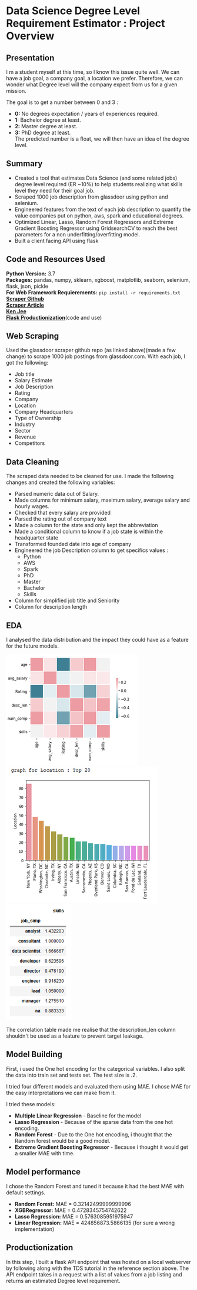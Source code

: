 # Data Science Degree Level Requirement Estimator : Project Overview

## Presentation

I m a student myself at this time, so I know this issue quite well. We can have a job goal, a company goal, a location we prefer. Therefore, we can wonder what Degree level will the company expect from us for a given mission.

The goal is to get a number between 0 and 3 :
* **0:** No degrees expectation / years of experiences required.
* **1:** Bachelor degree at least.
* **2:** Master degree at least.
* **3:** PhD degree at least.\
The predicted number is a float, we will then have an idea of the degree level.

## Summary

* Created a tool that estimates Data Science (and some related jobs) degree level required (ER ~10%) to help students realizing what skills level they need for their goal job.
* Scraped 1000 job description from glassdoor using python and selenium.
* Engineered features from the text of each job description to quantify the value companies put on python, aws, spark and educational degrees.
* Optimized Linear, Lasso, Random Forest Regressors and Extreme Gradient Boosting Regressor using GridsearchCV to reach the best parameters for a non underfitting/overfitting model.
* Built a client facing API using flask

## Code and Resources Used

**Python Version:** 3.7\
**Packages:** pandas, numpy, sklearn, xgboost, matplotlib, seaborn, selenium, flask, json, pickle\
**For Web Framework Requierements:** `pip install -r requirements.txt`\
[**Scraper Github**](https://github.com/arapfaik/scraping-glassdoor-selenium)\
[**Scraper Article**](https://towardsdatascience.com/selenium-tutorial-scraping-glassdoor-com-in-10-minutes-3d0915c6d905)\
[**Ken Jee**](https://www.youtube.com/channel/UCiT9RITQ9PW6BhXK0y2jaeg)\
[**Flask Productionization**](https://towardsdatascience.com/productionize-a-machine-learning-model-with-flask-and-heroku-8201260503d2)(code and use)

## Web Scraping

Used the glassdoor scraper github repo (as linked above)(made a few change) to scrape 1000 job postings from glassdoor.com. With each job, I got the following:

* Job title
* Salary Estimate
* Job Description
* Rating
* Company
* Location
* Company Headquarters
* Type of Ownership
* Industry
* Sector
* Revenue
* Competitors

## Data Cleaning

The scraped data needed to be cleaned for use. I made the following changes and created the following variables:

* Parsed numeric data out of Salary.
* Made columns for minimum salary, maximum salary, average salary and hourly wages.
* Checked that every salary are provided
* Parsed the rating out of company text
* Made a column for the state and only kept the abbreviation
* Made a conditional column to know if a job state is within the headquarter state
* Transformed founded date into age of company
* Engineered the job Description column to get specifics values :
  * Python
  * AWS
  * Spark
  * PhD
  * Master
  * Bachelor
  * Skills
* Column for simplified job title and Seniority
* Column for description length

## EDA
I analysed the data distribution and the impact they could have as a feature for the future models.

![Correlation Heatmap](https://github.com/CaruzzoC/ds_skills_proj/blob/master/img/correlation_heatmap.PNG)
![top 20 State](https://github.com/CaruzzoC/ds_skills_proj/blob/master/img/top20_state.PNG)
![pivot table Job/Skills](https://github.com/CaruzzoC/ds_skills_proj/blob/master/img/pivot_table_job_skills.PNG)

The correlation table made me realise that the description_len column shouldn't be used as a feature to prevent target leakage.

## Model Building

First, i used the One hot encoding for the categorical variables. I also split the data into train set and tests set. The test size is .2.

I tried four different models and evaluated them using MAE. I chose MAE for the easy interpretations we can make from it.

I tried these models:

* **Multiple Linear Regression** - Baseline for the model
* **Lasso Regression** - Because of the sparse data from the one hot encoding.
* **Random Forest** - Due to the One hot encoding, i thought that the Random forest would be a good model.
* **Extreme Gradient Boosting Regressor** - Because i thought it would get a smaller MAE with time.

## Model performance

I chose the Random Forest and tuned it because it had the best MAE with default settings.

* **Random Forest:** MAE = 0.32142499999999996
* **XGBRegressor:** MAE = 0.4728345754742622
* **Lasso Regression:** MAE = 0.5763085951975947
* **Linear Regression:** MAE = 424856873.5866135 (for sure a wrong implementation)

## Productionization

In this step, I built a flask API endpoint that was hosted on a local webserver by following along with the TDS tutorial in the reference section above. The API endpoint takes in a request with a list of values from a job listing and returns an estimated Degree level requirement.

